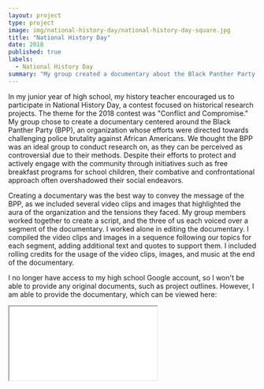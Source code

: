 ```yaml
---
layout: project
type: project
image: img/national-history-day/national-history-day-square.jpg
title: "National History Day"
date: 2018
published: true
labels:
  - National History Day
summary: "My group created a documentary about the Black Panther Party."
---
```


In my junior year of high school, my history teacher encouraged us to participate in National History Day, a contest focused on historical research projects. The theme for the 2018 contest was "Conflict and Compromise." My group chose to create a documentary centered around the Black Panther Party (BPP), an organization whose efforts were directed towards challenging police brutality against African Americans. We thought the BPP was an ideal group to conduct research on, as they can be perceived as controversial due to their methods. Despite their efforts to protect and actively engage with the community through initiatives such as free breakfast programs for school children, their combative and confrontational approach often overshadowed their social endeavors.

Creating a documentary was the best way to convey the message of the BPP, as we included several video clips and images that highlighted the aura of the organization and the tensions they faced. My group members worked together to create a script, and the three of us each voiced over a segment of the documentary. I worked alone in editing the documentary. I compiled the video clips and images in a sequence following our topics for each segment, adding additional text and quotes to support them. I included rolling credits for the usage of the video clips, images, and music at the end of the documentary.

I no longer have access to my high school Google account, so I won't be able to provide any original documents, such as project outlines. However, I am able to provide the documentary, which can be viewed here:

<div class="ratio ratio-4x3 my-4">
  <iframe src="[https://youtu.be/cRL6TViREoU](https://youtu.be/cRL6TViREoU?si=lBlk6_p1OHhmmgqV)" 
          title="Conflict and Compromise: The Black Panther Party" 
          allowfullscreen>
  </iframe>
</div>
